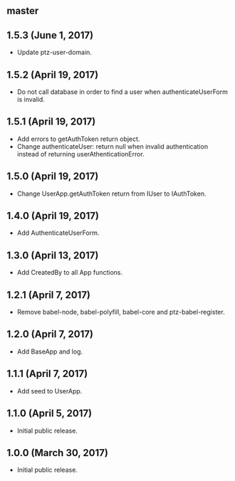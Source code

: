 ## master


## 1.5.3 (June 1, 2017)

* Update ptz-user-domain.

## 1.5.2 (April 19, 2017)

* Do not call database in order to find a user when authenticateUserForm is
invalid.

## 1.5.1 (April 19, 2017)

* Add errors to getAuthToken return object.
* Change authenticateUser: return null when invalid authentication instead of returning userAthenticationError.

## 1.5.0 (April 19, 2017)

* Change UserApp.getAuthToken return from IUser to IAuthToken.

## 1.4.0 (April 19, 2017)

* Add AuthenticateUserForm.

## 1.3.0 (April 13, 2017)

* Add CreatedBy to all App functions.

## 1.2.1 (April 7, 2017)

* Remove babel-node, babel-polyfill, babel-core and ptz-babel-register.

## 1.2.0 (April 7, 2017)

* Add BaseApp and log.

## 1.1.1 (April 7, 2017)

* Add seed to UserApp.

## 1.1.0 (April 5, 2017)

* Initial public release.

## 1.0.0 (March 30, 2017)

* Initial public release.
